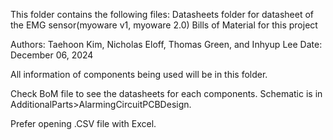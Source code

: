 This folder contains the following files:
    Datasheets folder for datasheet of the EMG sensor(myoware v1, myoware 2.0)
    Bills of Material for this project

Authors: Taehoon Kim, Nicholas Eloff, Thomas Green, and Inhyup Lee
Date: December 06, 2024


All information of components being used will be in this folder.

Check BoM file to see the datasheets for each components. Schematic is in AdditionalParts>AlarmingCircuitPCBDesign.

Prefer opening .CSV file with Excel.
